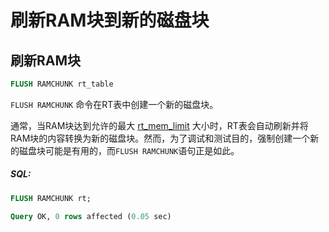# 刷新RAM块到新的磁盘块

## 刷新RAM块

<!-- example flush_ramchunk -->

```sql
FLUSH RAMCHUNK rt_table
```

`FLUSH RAMCHUNK` 命令在RT表中创建一个新的磁盘块。

通常，当RAM块达到允许的最大 [rt_mem_limit](../Creating_a_table/Local_tables/Plain_and_real-time_table_settings.md#rt_mem_limit) 大小时，RT表会自动刷新并将RAM块的内容转换为新的磁盘块。然而，为了调试和测试目的，强制创建一个新的磁盘块可能是有用的，而`FLUSH RAMCHUNK`语句正是如此。

<!-- intro -->
##### SQL:

<!-- request SQL -->

```sql
FLUSH RAMCHUNK rt;
```
<!-- response mysql -->
```sql
Query OK, 0 rows affected (0.05 sec)
```
<!-- end -->
<!-- proofread -->
